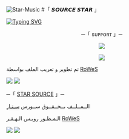 ![Star-Music](https://graph.org/file/abc6b25ceb81316ab1e1e.jpg)
#「 𝙎𝙊𝙐𝙍𝘾𝙀 𝙎𝙏𝘼𝙍 」

[![Typing SVG](https://readme-typing-svg.herokuapp.com/?lines=WELCOME+TO+SOURCE-STAR+AN+ADVANCE+BOT)](https://github.com/rowes-star)

<p align="center">
    ─「 sᴜᴩᴩᴏʀᴛ 」─
</p>

</h3>
<p align="center">
<a href="https://t.me/SUPP0RT_STAR"><img src="https://img.shields.io/badge/-Support%20Group-blue.svg?style=for-the-badge&logo=Telegram"></a>
</p>
<p align="center">
<a href="https://t.me/S0URCE_STAR"><img src="https://img.shields.io/badge/-Support%20Channel-blue.svg?style=for-the-badge&logo=Telegram"></a>
</p>

تم تطوير و تعريب الملف بواسطة [RoWeS](https://t.me/RQ_X0)


<img src="https://user-images.githubusercontent.com/73097560/115834477-dbab4500-a447-11eb-908a-139a6edaec5c.gif"> <img src="https://user-images.githubusercontent.com/73097560/115834477-dbab4500-a447-11eb-908a-139a6edaec5c.gif">




─「 [STAR SOURCE](https://t.me/S0URCE_STAR) 」─ 


  الــمــلــف بــحــقــوق ســورس [سـتـاࢪ](https://t.me/S0URCE_STAR)

الـمـطـور رويـس الـهـقـر [RoWeS](https://t.me/S0URCE_STAR)


<img src="https://user-images.githubusercontent.com/73097560/115834477-dbab4500-a447-11eb-908a-139a6edaec5c.gif"> <img src="https://user-images.githubusercontent.com/73097560/115834477-dbab4500-a447-11eb-908a-139a6edaec5c.gif">

